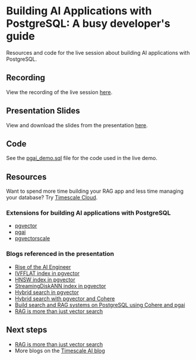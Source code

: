# Building AI Applications with PostgreSQL: A busy developer's guide
Resources and code for the live session about building AI applications with PostgreSQL.

## Recording
View the recording of the live session [here](https://youtu.be/Ua6LDIOVN1s?si=C8G0MgkwZ9pc7769).

## Presentation Slides
View and download the slides from the presentation [here](./busy_dev_pgvector_intro_slides.pdf).

## Code
See the [pgai_demo.sql](./pgai_demo.sql) file for the code used in the live demo.

## Resources
Want to spend more time building your RAG app and less time managing your database? Try [Timescale Cloud](https://tsdb.co/ai-webinar).

### Extensions for building AI applications with PostgreSQL
- [pgvector](https://github.com/pgvector/pgvector)
- [pgai](https://github.com/timescale/pgai)
- [pgvectorscale](https://github.com/timescale/pgvectorscale)

### Blogs referenced in the presentation
- [Rise of the AI Engineer](https://www.latent.space/p/ai-engineer)
- [IVFFLAT index in pgvector](https://www.timescale.com/blog/nearest-neighbor-indexes-what-are-ivfflat-indexes-in-pgvector-and-how-do-they-work/)
- [HNSW index in pgvector ](https://www.timescale.com/blog/vector-database-basics-hnsw/)
- [StreamingDiskANN index in pgvector](https://www.timescale.com/blog/how-we-made-postgresql-as-fast-as-pinecone-for-vector-data/)
- [Hybrid search in pgvector](https://jkatz05.com/post/postgres/hybrid-search-postgres-pgvector/)
- [Hybrid search with pgvector and Cohere](https://www.timescale.com/blog/postgresql-hybrid-search-using-pgvector-and-cohere/)
- [Build search and RAG systems on PostgreSQL using Cohere and pgai](https://www.timescale.com/blog/build-search-and-rag-systems-on-postgresql-using-cohere-and-pgai/)
- [RAG is more than just vector search](https://www.timescale.com/blog/rag-is-more-than-just-vector-search/)

## Next steps
- [RAG is more than just vector search](https://www.timescale.com/blog/rag-is-more-than-just-vector-search/)
- More blogs on the [Timescale AI blog](https://www.timescale.com/blog/tag/ai/) 
